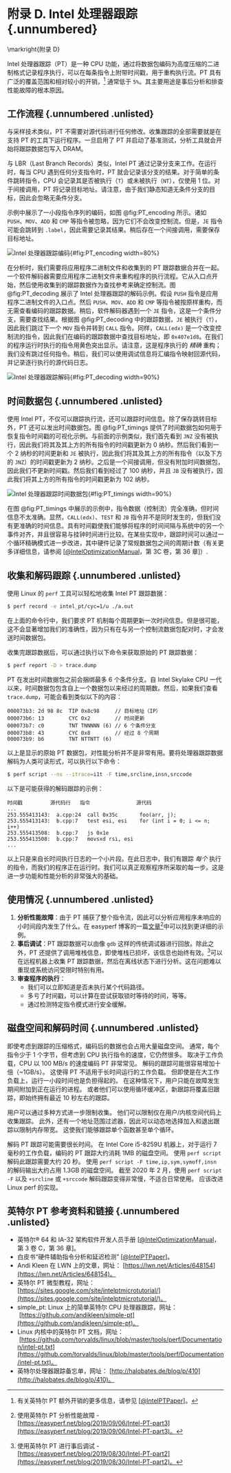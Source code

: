 # 附录 D. Intel 处理器跟踪 {.unnumbered}

\markright{附录 D}

Intel 处理器跟踪（PT）是一种 CPU 功能，通过将数据包编码为高度压缩的二进制格式记录程序执行，可以在每条指令上附带时间戳，用于重构执行流。PT 具有广泛的覆盖范围和相对较小的开销，[^1] 通常低于 `5%`。其主要用途是事后分析和排查性能故障的根本原因。

## 工作流程 {.unnumbered .unlisted}

与采样技术类似，PT 不需要对源代码进行任何修改。收集跟踪的全部需要就是在支持 PT 的工具下运行程序。一旦启用了 PT 并启动了基准测试，分析工具就会开始将跟踪数据包写入 DRAM。

与 LBR（Last Branch Records）类似，Intel PT 通过记录分支来工作。在运行时，每当 CPU 遇到任何分支指令时，PT 就会记录该分支的结果。对于简单的条件跳转指令，CPU 会记录其是否被执行（`T`）或未被执行（`NT`），仅使用 1 位。对于间接调用，PT 将记录目标地址。请注意，由于我们静态知道无条件分支的目标，因此会忽略无条件分支。

示例中展示了一小段指令序列的编码，如图 @fig:PT_encoding 所示。诸如 `PUSH`、`MOV`、`ADD` 和 `CMP` 等指令被忽略，因为它们不会改变控制流。但是，`JE` 指令可能会跳转到 `.label`，因此需要记录其结果。稍后存在一个间接调用，需要保存目标地址。

![Intel 处理器跟踪编码](https://raw.githubusercontent.com/dendibakh/perf-book/main/img/appendix-D/PT_encoding.jpg){#fig:PT_encoding width=80%}

在分析时，我们需要将应用程序二进制文件和收集到的 PT 跟踪数据合并在一起。一个软件解码器需要应用程序二进制文件来重构程序的执行流程。它从入口点开始，然后使用收集到的跟踪数据作为查找参考来确定控制流。图 @fig:PT_decoding 展示了 Intel 处理器跟踪的解码示例。假设 `PUSH` 指令是应用程序二进制文件的入口点。然后 `PUSH`、`MOV`、`ADD` 和 `CMP` 等指令被按原样重构，而无需查看编码的跟踪数据。稍后，软件解码器遇到一个 `JE` 指令，这是一个条件分支，需要查找结果。根据图 @fig:PT_decoding 中的跟踪数据，`JE` 被执行（`T`），因此我们跳过下一个 `MOV` 指令并转到 `CALL` 指令。同样，`CALL(edx)` 是一个改变控制流的指令，因此我们在编码的跟踪数据中查找目标地址，即 `0x407e1d8`。在我们的程序运行时执行的指令用黄色突出显示。请注意，这是程序执行的 *精确* 重构；我们没有跳过任何指令。稍后，我们可以使用调试信息将汇编指令映射回源代码，并记录逐行执行的源代码日志。

![Intel 处理器跟踪解码](https://raw.githubusercontent.com/dendibakh/perf-book/main/img/appendix-D/PT_decoding.jpg){#fig:PT_decoding width=90%}

## 时间数据包 {.unnumbered .unlisted}

使用 Intel PT，不仅可以跟踪执行流，还可以跟踪时间信息。除了保存跳转目标外，PT 还可以发出时间数据包。图 @fig:PT_timings 提供了时间数据包如何用于恢复指令时间戳的可视化示例。与前面的示例类似，我们首先看到 `JNZ` 没有被执行，因此我们将其及其上方的所有指令的时间戳更新为 0 纳秒。然后我们看到一个 2 纳秒的时间更新和 `JE` 被执行，因此我们将其及其上方的所有指令（以及下方的 `JNZ`）的时间戳更新为 2 纳秒。之后是一个间接调用，但没有附加时间数据包，因此我们不更新时间戳。然后我们看到经过了 100 纳秒，并且 `JB` 没有被执行，因此我们将其上方的所有指令的时间戳更新为 102 纳秒。

![Intel 处理器跟踪时间数据包](https://raw.githubusercontent.com/dendibakh/perf-book/main/img/appendix-D/PT_timings.jpg){#fig:PT_timings width=90%}

在图 @fig:PT_timings 中展示的示例中，指令数据（控制流）完全准确，但时间信息不太准确。显然，`CALL(edx)`、`TEST` 和 `JB` 指令并不是同时发生的，但我们没有更准确的时间信息。具有时间戳使我们能够将程序的时间间隔与系统中的另一个事件对齐，并且很容易与挂钟时间进行比较。在某些实现中，跟踪时间可以通过一个循环精确模式进一步改进，其中硬件记录了常规数据包之间的周期计数（有关更多详细信息，请参阅 [[@IntelOptimizationManual](../References.md#IntelOptimizationManual)，第 3C 卷，第 36 章]）.

## 收集和解码跟踪 {.unnumbered .unlisted}

使用 Linux 的 `perf` 工具可以轻松地收集 Intel PT 跟踪数据：

```bash
$ perf record -e intel_pt/cyc=1/u ./a.out
```

在上面的命令行中，我们要求 PT 机制每个周期更新一次时间信息。但是很可能，这不会显著增加我们的准确性，因为只有在与另一个控制流数据包配对时，才会发送时间数据包。

收集完跟踪数据后，可以通过执行以下命令来获取原始的 PT 跟踪数据：

```bash
$ perf report -D > trace.dump
```

PT 在发出时间数据包之前会捆绑最多 6 个条件分支。自 Intel Skylake CPU 一代以来，时间数据包包含自上一个数据包以来经过的周期数。然后，如果我们查看 `trace.dump`，可能会看到类似以下的内容：

```
000073b3: 2d 98 8c  TIP 0x8c98     // 目标地址（IP）
000073b6: 13        CYC 0x2        // 时间更新
000073b7: c0        TNT TNNNNN (6) // 6 个条件分支
000073b8: 43        CYC 0x8        // 经过 8 个周期
000073b9: b6        TNT NTTNTT (6)
```

以上是显示的原始 PT 数据包，对性能分析并不是非常有用。要将处理器跟踪数据解码为人类可读形式，可以执行以下命令：

```bash
$ perf script --ns --itrace=i1t -F time,srcline,insn,srccode
```

以下是可能获得的解码跟踪的示例：

```
时间戳         源代码行   指令               源代码
...
253.555413143:  a.cpp:24  call 0x35c       foo(arr, j);
253.555413143:  b.cpp:7   test esi, esi    for (int i = 0; i <= n; i++)
253.555413508:  b.cpp:7   js 0x1e
253.555413508:  b.cpp:7   movsxd rsi, esi
...
```

以上只是来自长时间执行日志的一个小片段。在此日志中，我们有跟踪 *每个* 执行的指令，而我们的程序正在运行时。我们可以真正观察程序所采取的每一步。这是进一步功能和性能分析的非常强大的基础。

## 使用情况 {.unnumbered .unlisted}

1. **分析性能故障**：由于 PT 捕获了整个指令流，因此可以分析应用程序未响应的小时间段内发生了什么。在 easyperf 博客的一篇[文章](https://easyperf.net/blog/2019/09/06/Intel-PT-part3)[^2]中可以找到更详细的示例。
2. **事后调试**：PT 跟踪数据可以由像 `gdb` 这样的传统调试器进行回放。除此之外，PT 还提供了调用堆栈信息，即使堆栈已损坏，该信息也始终有效。[^3]可以在远程机器上收集 PT 跟踪数据，然后在离线状态下进行分析。这在问题难以重现或系统访问受限时特别有用。
3. **审查程序的执行**：
   - 我们可以立即知道是否未执行某个代码路径。
   - 多亏了时间戳，可以计算在尝试获取锁时等待的时间，等等。
   - 通过检测特定指令模式进行安全缓解。

## 磁盘空间和解码时间 {.unnumbered .unlisted}

即使考虑到跟踪的压缩格式，编码后的数据也会占用大量磁盘空间。 通常，每个指令少于 1 个字节，但考虑到 CPU 执行指令的速度，它仍然很多。 取决于工作负载，CPU 以 100 MB/s 的速度编码 PT 非常常见。 解码的跟踪可能很容易增加十倍（~1GB/s）。 这使得 PT 不适用于长时间运行的工作负载。 但即使是在大工作负载上，运行一小段时间也是负担得起的。 在这种情况下，用户只能在故障发生期间附加到正在运行的进程。 或者他们可以使用循环缓冲区，新跟踪将覆盖旧跟踪，即始终拥有最近 10 秒左右的跟踪。

用户可以通过多种方式进一步限制收集。 他们可以限制仅在用户/内核空间代码上收集跟踪。 此外，还有一个地址范围过滤器，因此可以动态地选择加入和退出跟踪以限制内存带宽。 这使我们能够跟踪单个函数甚至单个循环。

解码 PT 跟踪可能需要很长时间。 在 Intel Core i5-8259U 机器上，对于运行 7 毫秒的工作负载，编码的 PT 跟踪大约消耗 1MB 的磁盘空间。 使用 `perf script` 解码此跟踪需要大约 20 秒。 使用 `perf script -F time,ip,sym,symoff,insn` 的解码输出大约占用 1.3GB 的磁盘空间。 截至 2020 年 2 月，使用 `perf script -F` 以及 `+srcline` 或 `+srccode` 解码跟踪变得非常慢，不适合日常使用。 应该改进 Linux perf 的实现。

[TODO]: 2020年2月：Intel-VTune-Profiler对PT的支持仍处于实验阶段。但今天有一种使用Intel-PT的专有分析类型。

## 英特尔 PT 参考资料和链接 {.unnumbered .unlisted}

* 英特尔® 64 和 IA-32 架构软件开发人员手册 [[@IntelOptimizationManual](../References.md#IntelOptimizationManual)，第 3 卷 C，第 36 章]。
* 白皮书“硬件辅助指令分析和延迟检测” [[@IntelPTPaper](../References.md#IntelPTPaper)]。
* Andi Kleen 在 LWN 上的文章，网址： [https://lwn.net/Articles/648154](https://lwn.net/Articles/648154)。
* 英特尔 PT 微型教程，网址： [https://sites.google.com/site/intelptmicrotutorial/](https://sites.google.com/site/intelptmicrotutorial/)。
* simple_pt: Linux 上的简单英特尔 CPU 处理器跟踪，网址：
 [https://github.com/andikleen/simple-pt](https://github.com/andikleen/simple-pt)。
* Linux 内核中的英特尔 PT 文档，网址：
 [https://github.com/torvalds/linux/blob/master/tools/perf/Documentation/intel-pt.txt](https://github.com/torvalds/linux/blob/master/tools/perf/Documentation/intel-pt.txt)。
* 英特尔处理器跟踪备忘单，网址： [http://halobates.de/blog/p/410](http://halobates.de/blog/p/410)。

[^1]: 有关英特尔 PT 额外开销的更多信息，请参见 [[@IntelPTPaper](../References.md#IntelPTPaper)]。
[^2]: 使用英特尔 PT 分析性能故障 - [https://easyperf.net/blog/2019/09/06/Intel-PT-part3](https://easyperf.net/blog/2019/09/06/Intel-PT-part3)。
[^3]: 使用英特尔 PT 进行事后调试 - [https://easyperf.net/blog/2019/08/30/Intel-PT-part2](https://easyperf.net/blog/2019/08/30/Intel-PT-part2)。
